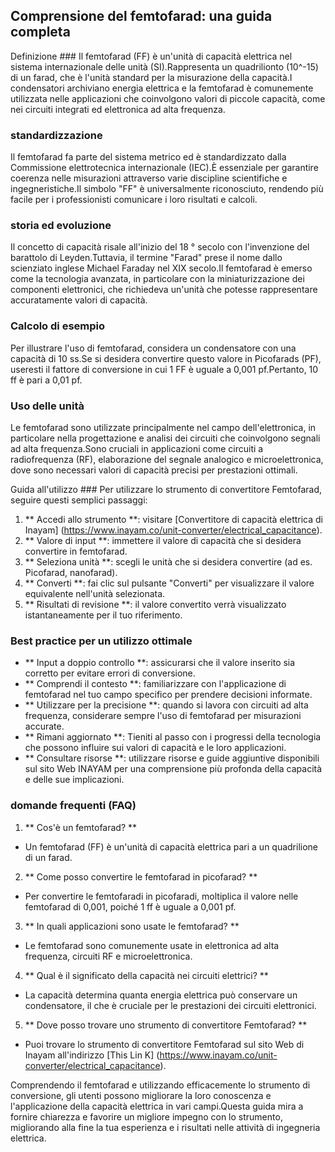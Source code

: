 ## Comprensione del femtofarad: una guida completa

Definizione ###
Il femtofarad (FF) è un'unità di capacità elettrica nel sistema internazionale delle unità (SI).Rappresenta un quadrilionto (10^-15) di un farad, che è l'unità standard per la misurazione della capacità.I condensatori archiviano energia elettrica e la femtofarad è comunemente utilizzata nelle applicazioni che coinvolgono valori di piccole capacità, come nei circuiti integrati ed elettronica ad alta frequenza.

### standardizzazione
Il femtofarad fa parte del sistema metrico ed è standardizzato dalla Commissione elettrotecnica internazionale (IEC).È essenziale per garantire coerenza nelle misurazioni attraverso varie discipline scientifiche e ingegneristiche.Il simbolo "FF" è universalmente riconosciuto, rendendo più facile per i professionisti comunicare i loro risultati e calcoli.

### storia ed evoluzione
Il concetto di capacità risale all'inizio del 18 ° secolo con l'invenzione del barattolo di Leyden.Tuttavia, il termine "Farad" prese il nome dallo scienziato inglese Michael Faraday nel XIX secolo.Il femtofarad è emerso come la tecnologia avanzata, in particolare con la miniaturizzazione dei componenti elettronici, che richiedeva un'unità che potesse rappresentare accuratamente valori di capacità.

### Calcolo di esempio
Per illustrare l'uso di femtofarad, considera un condensatore con una capacità di 10 ss.Se si desidera convertire questo valore in Picofarads (PF), useresti il ​​fattore di conversione in cui 1 FF è uguale a 0,001 pf.Pertanto, 10 ff è pari a 0,01 pf.

### Uso delle unità
Le femtofarad sono utilizzate principalmente nel campo dell'elettronica, in particolare nella progettazione e analisi dei circuiti che coinvolgono segnali ad alta frequenza.Sono cruciali in applicazioni come circuiti a radiofrequenza (RF), elaborazione del segnale analogico e microelettronica, dove sono necessari valori di capacità precisi per prestazioni ottimali.

Guida all'utilizzo ###
Per utilizzare lo strumento di convertitore Femtofarad, seguire questi semplici passaggi:

1. ** Accedi allo strumento **: visitare [Convertitore di capacità elettrica di Inayam] (https://www.inayam.co/unit-converter/electrical_capacitance).
2. ** Valore di input **: immettere il valore di capacità che si desidera convertire in femtofarad.
3. ** Seleziona unità **: scegli le unità che si desidera convertire (ad es. Picofarad, nanofarad).
4. ** Converti **: fai clic sul pulsante "Converti" per visualizzare il valore equivalente nell'unità selezionata.
5. ** Risultati di revisione **: il valore convertito verrà visualizzato istantaneamente per il tuo riferimento.

### Best practice per un utilizzo ottimale
- ** Input a doppio controllo **: assicurarsi che il valore inserito sia corretto per evitare errori di conversione.
- ** Comprendi il contesto **: familiarizzare con l'applicazione di femtofarad nel tuo campo specifico per prendere decisioni informate.
- ** Utilizzare per la precisione **: quando si lavora con circuiti ad alta frequenza, considerare sempre l'uso di femtofarad per misurazioni accurate.
- ** Rimani aggiornato **: Tieniti al passo con i progressi della tecnologia che possono influire sui valori di capacità e le loro applicazioni.
- ** Consultare risorse **: utilizzare risorse e guide aggiuntive disponibili sul sito Web INAYAM per una comprensione più profonda della capacità e delle sue implicazioni.

### domande frequenti (FAQ)

1. ** Cos'è un femtofarad? **
- Un femtofarad (FF) è un'unità di capacità elettrica pari a un quadrilione di un farad.

2. ** Come posso convertire le femtofarad in picofarad? **
- Per convertire le femtofaradi in picofaradi, moltiplica il valore nelle femtofarad di 0,001, poiché 1 ff è uguale a 0,001 pf.

3. ** In quali applicazioni sono usate le femtofarad? **
- Le femtofarad sono comunemente usate in elettronica ad alta frequenza, circuiti RF e microelettronica.

4. ** Qual è il significato della capacità nei circuiti elettrici? **
- La capacità determina quanta energia elettrica può conservare un condensatore, il che è cruciale per le prestazioni dei circuiti elettronici.

5. ** Dove posso trovare uno strumento di convertitore Femtofarad? **
- Puoi trovare lo strumento di convertitore Femtofarad sul sito Web di Inayam all'indirizzo [This Lin K] (https://www.inayam.co/unit-converter/electrical_capacitance).

Comprendendo il femtofarad e utilizzando efficacemente lo strumento di conversione, gli utenti possono migliorare la loro conoscenza e l'applicazione della capacità elettrica in vari campi.Questa guida mira a fornire chiarezza e favorire un migliore impegno con lo strumento, migliorando alla fine la tua esperienza e i risultati nelle attività di ingegneria elettrica.